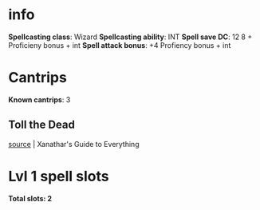 # info
**Spellcasting class**: Wizard
**Spellcasting ability**: INT
**Spell save DC**: 12
	8 + Proficieny bonus + int
**Spell attack bonus**: +4
	Profiency bonus + int

# Cantrips
**Known cantrips**: 3
## Toll the Dead
[source](http://dnd5e.wikidot.com/spell:toll-the-dead) | Xanathar's Guide to Everything


# Lvl 1 spell slots
**Total slots: 2**
